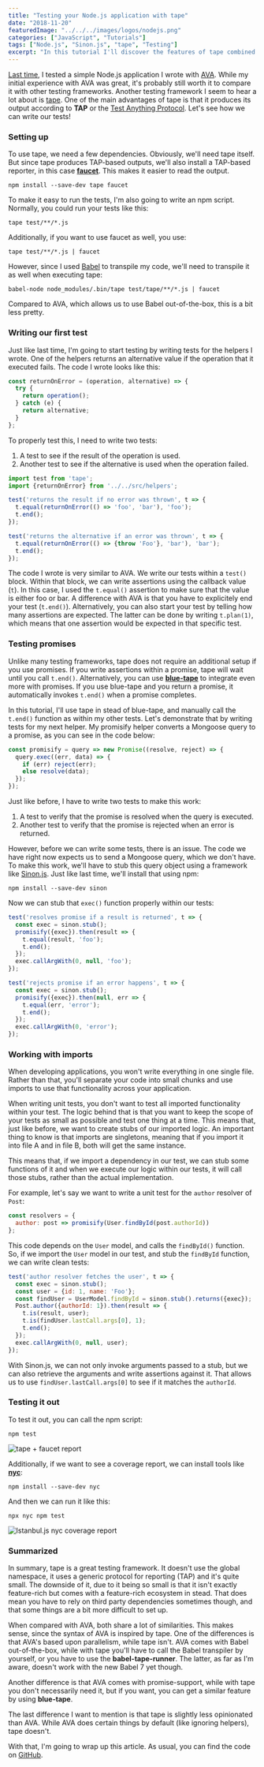```yaml
---
title: "Testing your Node.js application with tape"
date: "2018-11-20"
featuredImage: "../../../images/logos/nodejs.png"
categories: ["JavaScript", "Tutorials"]
tags: ["Node.js", "Sinon.js", "tape", "Testing"]
excerpt: "In this tutorial I'll discover the features of tape combined with Sinon.js while writing unit tests for a simple Node.js application."
---
```


[Last time](/nodejs-ava/), I tested a simple Node.js application I wrote with [AVA](https://github.com/avajs/ava). While my initial experience with AVA was great, it's probably still worth it to compare it with other testing frameworks. Another testing framework I seem to hear a lot about is [tape](https://github.com/substack/tape). One of the main advantages of tape is that it produces its output according to **TAP** or the [Test Anything Protocol](https://testanything.org/). Let's see how we can write our tests!

### Setting up

To use tape, we need a few dependencies. Obviously, we'll need tape itself. But since tape produces TAP-based outputs, we'll also install a TAP-based reporter, in this case [**faucet**](https://github.com/substack/faucet). This makes it easier to read the output.

```
npm install --save-dev tape faucet
```

To make it easy to run the tests, I'm also going to write an npm script. Normally, you could run your tests like this:

```
tape test/**/*.js
```

Additionally, if you want to use faucet as well, you use:

```
tape test/**/*.js | faucet
```

However, since I used [Babel](https://babeljs.io/) to transpile my code, we'll need to transpile it as well when executing tape:

```
babel-node node_modules/.bin/tape test/tape/**/*.js | faucet
```

Compared to AVA, which allows us to use Babel out-of-the-box, this is a bit less pretty.

### Writing our first test

Just like last time, I'm going to start testing by writing tests for the helpers I wrote. One of the helpers returns an alternative value if the operation that it executed fails. The code I wrote looks like this:

```javascript
const returnOnError = (operation, alternative) => {
  try {
    return operation();
  } catch (e) {
    return alternative;
  }
};
```

To properly test this, I need to write two tests:

1. A test to see if the result of the operation is used.
2. Another test to see if the alternative is used when the operation failed.

```javascript
import test from 'tape';
import {returnOnError} from '../../src/helpers';

test('returns the result if no error was thrown', t => {
  t.equal(returnOnError(() => 'foo', 'bar'), 'foo');
  t.end();
});

test('returns the alternative if an error was thrown', t => {
  t.equal(returnOnError(() => {throw 'Foo'}, 'bar'), 'bar');
  t.end();
});
```

The code I wrote is very similar to AVA. We write our tests within a `test()` block. Within that block, we can write assertions using the callback value (`t`). In this case, I used the `t.equal()` assertion to make sure that the value is either foo or bar. A difference with AVA is that you have to explicitely end your test (`t.end()`). Alternatively, you can also start your test by telling how many assertions are expected. The latter can be done by writing `t.plan(1)`, which means that one assertion would be expected in that specific test.

### Testing promises

Unlike many testing frameworks, tape does not require an additional setup if you use promises. If you write assertions within a promise, tape will wait until you call `t.end()`. Alternatively, you can use [**blue-tape**](https://github.com/spion/blue-tape) to integrate even more with promises. If you use blue-tape and you return a promise, it automatically invokes `t.end()` when a promise completes.

In this tutorial, I'll use tape in stead of blue-tape, and manually call the `t.end()` function as within my other tests. Let's demonstrate that by writing tests for my next helper. My promisify helper converts a Mongoose query to a promise, as you can see in the code below:

```javascript
const promisify = query => new Promise((resolve, reject) => {
  query.exec((err, data) => {
    if (err) reject(err);
    else resolve(data);
  });
});
```

Just like before, I have to write two tests to make this work:

1. A test to verify that the promise is resolved when the query is executed.
2. Another test to verify that the promise is rejected when an error is returned.

However, before we can write some tests, there is an issue. The code we have right now expects us to send a Mongoose query, which we don't have. To make this work, we'll have to stub this query object using a framework like [Sinon.js](http://sinonjs.org/). Just like last time, we'll install that using npm:

```
npm install --save-dev sinon
```

Now we can stub that `exec()` function properly within our tests:

```javascript
test('resolves promise if a result is returned', t => {
  const exec = sinon.stub();
  promisify({exec}).then(result => {
    t.equal(result, 'foo');
    t.end();
  });
  exec.callArgWith(0, null, 'foo');
});

test('rejects promise if an error happens', t => {
  const exec = sinon.stub();
  promisify({exec}).then(null, err => {
    t.equal(err, 'error');
    t.end();
  });
  exec.callArgWith(0, 'error');
});
```

### Working with imports

When developing applications, you won't write everything in one single file. Rather than that, you'll separate your code into small chunks and use imports to use that functionality across your application.

When writing unit tests, you don't want to test all imported functionality within your test. The logic behind that is that you want to keep the scope of your tests as small as possible and test one thing at a time. This means that, just like before, we want to create stubs of our imported logic. An important thing to know is that imports are singletons, meaning that if you import it into file A and in file B, both will get the same instance.

This means that, if we import a dependency in our test, we can stub some functions of it and when we execute our logic within our tests, it will call those stubs, rather than the actual implementation.

For example, let's say we want to write a unit test for the `author` resolver of `Post`:

```javascript
const resolvers = {
  author: post => promisify(User.findById(post.authorId))
};
```

This code depends on the `User` model, and calls the `findById()` function. So, if we import the `User` model in our test, and stub the `findById` function, we can write clean tests:

```javascript
test('author resolver fetches the user', t => {
  const exec = sinon.stub();
  const user = {id: 1, name: 'Foo'};
  const findUser = UserModel.findById = sinon.stub().returns({exec});
  Post.author({authorId: 1}).then(result => {
    t.is(result, user);
    t.is(findUser.lastCall.args[0], 1);
    t.end();
  });
  exec.callArgWith(0, null, user);
});
```

With Sinon.js, we can not only invoke arguments passed to a stub, but we can also retrieve the arguments and write assertions against it. That allows us to use `findUser.lastCall.args[0]` to see if it matches the `authorId`.

### Testing it out

To test it out, you can call the npm script:

```
npm test
```

![tape + faucet report](content/posts/2018/2018-11-20-testing-nodejs-tape/images/Screenshot-2018-07-25-11.23.21.png)

Additionally, if we want to see a coverage report, we can install tools like [**nyc**](https://github.com/istanbuljs/nyc):

```
npm install --save-dev nyc
```

And then we can run it like this:

```
npx nyc npm test
```

![Istanbul.js nyc coverage report](content/posts/2018/2018-11-20-testing-nodejs-tape/images/Screenshot-2018-07-23-15.48.46.png)

### Summarized

In summary, tape is a great testing framework. It doesn't use the global namespace, it uses a generic protocol for reporting (TAP) and it's quite small. The downside of it, due to it being so small is that it isn't exactly feature-rich but comes with a feature-rich ecosystem in stead. That does mean you have to rely on third party dependencies sometimes though, and that some things are a bit more difficult to set up.

When compared with AVA, both share a lot of similarities. This makes sense, since the syntax of AVA is inspired by tape. One of the differences is that AVA's based upon parallelism, while tape isn't. AVA comes with Babel out-of-the-box, while with tape you'll have to call the Babel transpiler by yourself, or you have to use the **babel-tape-runner**. The latter, as far as I'm aware, doesn't work with the new Babel 7 yet though.

Another difference is that AVA comes with promise-support, while with tape you don't necessarily need it, but if you want, you can get a similar feature by using **blue-tape**.

The last difference I want to mention is that tape is slightly less opinionated than AVA. While AVA does certain things by default (like ignoring helpers), tape doesn't.

With that, I'm going to wrap up this article. As usual, you can find the code on [GitHub](https://github.com/g00glen00b/apollo-express-vue-example/tree/master/graphql-qa-clone-api).
